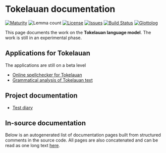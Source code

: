 # Tokelauan documentation

[![Maturity](https://img.shields.io/endpoint?url=https%3A%2F%2Fraw.githubusercontent.com%2Fgiellalt%2Flang-tkl%2Fgh-pages%2Fmaturity.json)](https://giellalt.github.io/MaturityClassification.html)
![Lemma count](https://img.shields.io/endpoint?url=https%3A%2F%2Fraw.githubusercontent.com%2Fgiellalt%2Flang-tkl%2Fgh-pages%2Flemmacount.json)
[![License](https://img.shields.io/github/license/giellalt/lang-tkl)](https://github.com/giellalt/lang-tkl/blob/main/LICENSE)
[![Issues](https://img.shields.io/github/issues/giellalt/lang-tkl)](https://github.com/giellalt/lang-tkl/issues)
[![Build Status](https://builds.giellalt.org/api/badge/lang-tkl?label=CI)](https://builds.giellalt.org/pipelines/lang-tkl/builds/latest)
[![Glottolog](https://img.shields.io/badge/Glottolog-green)](https://glottolog.org/resource/languoid/id/__GLOTTOLOG_ID__)

This page documents the work on the **Tokelauan language model**. The work is still in an experimental phase.

## Applications for Tokelauan

The applications are still on a beta level

- [Online spellchecker for Tokelauan](https://divvun.org/proofing/online-speller.html?lang=tkl)
- [Grammatical analysis of Tokelauan text](https://gtweb-02.uit.no/webpipeline/tkl)


## Project documentation

* [Test diary](test-diary.md)

## In-source documentation

Below is an autogenerated list of documentation pages built from structured comments in the source code. All pages are also concatenated and can be read as one long text [here](tkl.md).
